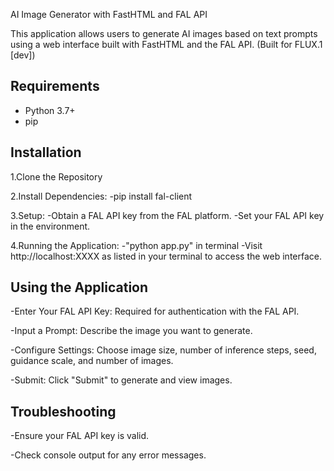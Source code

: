 AI Image Generator with FastHTML and FAL API

This application allows users to generate AI images based on text prompts using a web interface built with FastHTML and the FAL API. (Built for FLUX.1 [dev])

## Requirements

- Python 3.7+
- pip

## Installation

  1.Clone the Repository
  
  2.Install Dependencies:
    -pip install fal-client
    
  3.Setup:
    -Obtain a FAL API key from the FAL platform.
    -Set your FAL API key in the environment.
  
  4.Running the Application:
    -"python app.py" in terminal
    -Visit http://localhost:XXXX as listed in your terminal to access the web interface.

## Using the Application

  -Enter Your FAL API Key: Required for authentication with the FAL API.
  
  -Input a Prompt: Describe the image you want to generate.
  
  -Configure Settings: Choose image size, number of inference steps, seed, guidance scale, and number of images.
  
  -Submit: Click "Submit" to generate and view images.

## Troubleshooting

  -Ensure your FAL API key is valid.
  
  -Check console output for any error messages.
